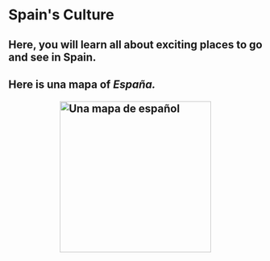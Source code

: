 <h1>Spain's Culture</h1>
 
<h2> Here, you will learn all about exciting places to go and see in Spain. <h2> 

 <p> Here is <b> una mapa </b> of <i> España.</i> <p>
 
 <style>
img {
  display: block;
  margin-left: auto;
  margin-right: auto;
}
</style>
 
 <a href="https://www.lonelyplanet.com/maps/europe/spain/" title="View source">
   <img src="http://www.lonelyplanet.com/maps/europe/spain/map_of_spain.jpg" alt="Una mapa de español" height="300" width="300" align="middle">
   
 </a>

 
